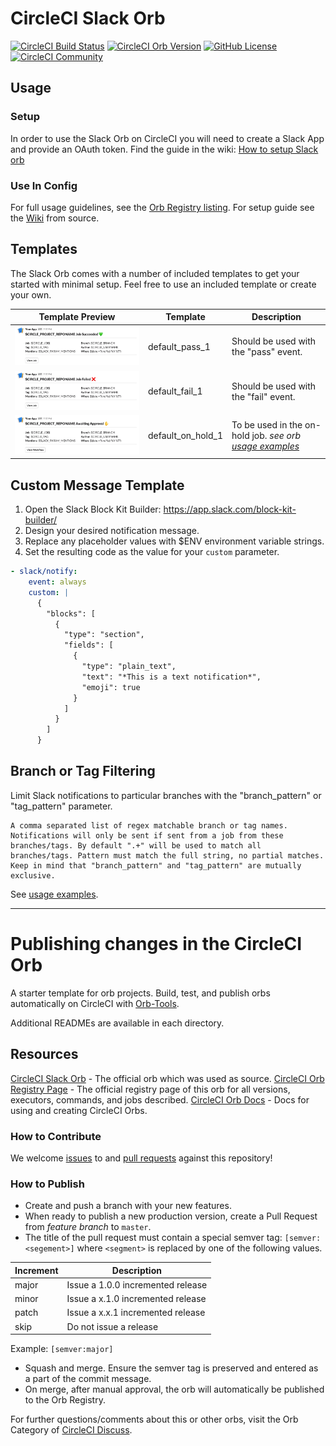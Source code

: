 # CircleCI Slack Orb

[![CircleCI Build Status](https://circleci.com/gh/usertech/circleci-slack-orb.svg?style=shield "CircleCI Build Status")](https://circleci.com/gh/usertech/circleci-slack-orb) [![CircleCI Orb Version](https://img.shields.io/badge/endpoint.svg?url=https://badges.circleci.io/orb/usertech/circleci-slack-orb)](https://circleci.com/orbs/registry/orb/usertech/circleci-slack-orb) [![GitHub License](https://img.shields.io/badge/license-MIT-lightgrey.svg)](https://raw.githubusercontent.com/usertech/circleci-slack-orb/master/LICENSE) [![CircleCI Community](https://img.shields.io/badge/community-CircleCI%20Discuss-343434.svg)](https://discuss.circleci.com/c/ecosystem/orbs)

## Usage

### Setup

In order to use the Slack Orb on CircleCI you will need to create a Slack App and provide an OAuth token. Find the guide in the wiki: [How to setup Slack orb](https://github.com/CircleCI-Public/slack-orb/wiki/Setup)

### Use In Config

For full usage guidelines, see the [Orb Registry listing](https://circleci.com/developer/orbs/orb/usertech/circleci-slack-orb).
For setup guide see the [Wiki](https://github.com/CircleCI-Public/slack-orb/wiki) from source.

## Templates

The Slack Orb comes with a number of included templates to get your started with minimal setup. Feel free to use an included template or create your own.

| Template Preview  | Template  | Description |
| ------------- | ------------- | ------------- |
| ![default_pass_1](./.github/images/default_pass_1.png)  | default_pass_1   | Should be used with the "pass" event. |
| ![default_fail_1](./.github/images/default_fail_1.png)  | default_fail_1   | Should be used with the "fail" event. |
| ![default_on_hold_1](./.github/images/default_on_hold_1.png)  | default_on_hold_1   | To be used in the on-hold job. _see orb [usage examples](https://circleci.com/developer/orbs/orb/usertech/circleci-slack-orb#usage-example)_  |


## Custom Message Template

  1. Open the Slack Block Kit Builder: https://app.slack.com/block-kit-builder/
  2. Design your desired notification message.
  3. Replace any placeholder values with $ENV environment variable strings.
  4. Set the resulting code as the value for your `custom` parameter.

  ```yaml
- slack/notify:
      event: always
      custom: |
        {
          "blocks": [
            {
              "type": "section",
              "fields": [
                {
                  "type": "plain_text",
                  "text": "*This is a text notification*",
                  "emoji": true
                }
              ]
            }
          ]
        }
  ```

## Branch or Tag Filtering

Limit Slack notifications to particular branches with the "branch_pattern" or "tag_pattern" parameter.

```
A comma separated list of regex matchable branch or tag names. Notifications will only be sent if sent from a job from these branches/tags. By default ".+" will be used to match all branches/tags. Pattern must match the full string, no partial matches. Keep in mind that "branch_pattern" and "tag_pattern" are mutually exclusive.
```

See [usage examples](https://circleci.com/developer/orbs/orb/usertech/circleci-slack-orb#usage-example).

---
# Publishing changes in the CircleCI Orb

A starter template for orb projects. Build, test, and publish orbs automatically on CircleCI with [Orb-Tools](https://circleci.com/orbs/registry/orb/circleci/orb-tools).

Additional READMEs are available in each directory.

## Resources
[CircleCI Slack Orb](https://circleci.com/developer/orbs/orb/circleci/slack) - The official orb which was used as source.
[CircleCI Orb Registry Page](https://circleci.com/orbs/registry/orb/usertech/circleci-slack-orb) - The official registry page of this orb for all versions, executors, commands, and jobs described.
[CircleCI Orb Docs](https://circleci.com/docs/2.0/orb-intro/#section=configuration) - Docs for using and creating CircleCI Orbs.

### How to Contribute

We welcome [issues](https://github.com/usertech/circleci-slack-orb/issues) to and [pull requests](https://github.com/usertech/circleci-slack-orb/pulls) against this repository!

### How to Publish
* Create and push a branch with your new features.
* When ready to publish a new production version, create a Pull Request from _feature branch_ to `master`.
* The title of the pull request must contain a special semver tag: `[semver:<segement>]` where `<segment>` is replaced by one of the following values.

| Increment | Description|
| ----------| -----------|
| major     | Issue a 1.0.0 incremented release|
| minor     | Issue a x.1.0 incremented release|
| patch     | Issue a x.x.1 incremented release|
| skip      | Do not issue a release|

Example: `[semver:major]`

* Squash and merge. Ensure the semver tag is preserved and entered as a part of the commit message.
* On merge, after manual approval, the orb will automatically be published to the Orb Registry.


For further questions/comments about this or other orbs, visit the Orb Category of [CircleCI Discuss](https://discuss.circleci.com/c/orbs).

